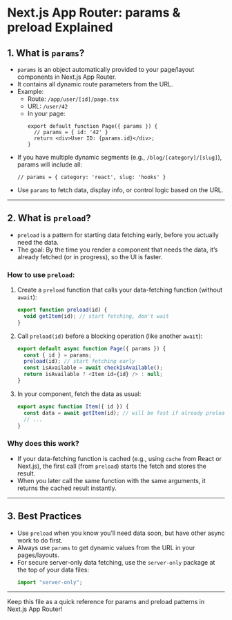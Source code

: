 # Next.js App Router: params & preload Explained

## 1. What is `params`?

- `params` is an object automatically provided to your page/layout components in Next.js App Router.
- It contains all dynamic route parameters from the URL.
- Example:
  - Route: `/app/user/[id]/page.tsx`
  - URL: `/user/42`
  - In your page:
    ```tsx
    export default function Page({ params }) {
      // params = { id: '42' }
      return <div>User ID: {params.id}</div>;
    }
    ```
- If you have multiple dynamic segments (e.g., `/blog/[category]/[slug]`), params will include all:
  ```tsx
  // params = { category: 'react', slug: 'hooks' }
  ```
- Use `params` to fetch data, display info, or control logic based on the URL.

---

## 2. What is `preload`?

- `preload` is a pattern for starting data fetching early, before you actually need the data.
- The goal: By the time you render a component that needs the data, it’s already fetched (or in progress), so the UI is faster.

### How to use `preload`:

1. Create a `preload` function that calls your data-fetching function (without `await`):
   ```js
   export function preload(id) {
     void getItem(id); // start fetching, don't wait
   }
   ```
2. Call `preload(id)` before a blocking operation (like another `await`):
   ```js
   export default async function Page({ params }) {
     const { id } = params;
     preload(id); // start fetching early
     const isAvailable = await checkIsAvailable();
     return isAvailable ? <Item id={id} /> : null;
   }
   ```
3. In your component, fetch the data as usual:
   ```js
   export async function Item({ id }) {
     const data = await getItem(id); // will be fast if already preloaded
     // ...
   }
   ```

### Why does this work?

- If your data-fetching function is cached (e.g., using `cache` from React or Next.js), the first call (from `preload`) starts the fetch and stores the result.
- When you later call the same function with the same arguments, it returns the cached result instantly.

---

## 3. Best Practices

- Use `preload` when you know you’ll need data soon, but have other async work to do first.
- Always use `params` to get dynamic values from the URL in your pages/layouts.
- For secure server-only data fetching, use the `server-only` package at the top of your data files:
  ```js
  import "server-only";
  ```

---

Keep this file as a quick reference for params and preload patterns in Next.js App Router!

